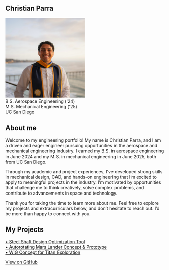 
## Christian Parra<br/>
<img src="/docs/facecard.jpeg" width="50%"><br/>
B.S. Aerospace Engineering ('24)<br/>
M.S. Mechanical Engineering ('25)<br/>
UC San Diego

## About me
Welcome to my engineering portfolio! My name is Christian Parra, and I am a driven and eager engineer pursuing opportunities in the aerospace and mechanical engineering industry. I earned my B.S. in aerospace engineering in June 2024 and my M.S. in mechanical engineering in June 2025, both from UC San Diego. <br/>

Through my academic and project experiences, I’ve developed strong skills in mechanical design, CAD, and hands-on engineering that I’m excited to apply to meaningful projects in the industry. I’m motivated by opportunities that challenge me to think creatively, solve complex problems, and contribute to advancements in space and technology.<br/>

Thank you for taking the time to learn more about me. Feel free to explore my projects and extracurriculars below, and don’t hesitate to reach out. I’d be more than happy to connect with you.

## My Projects
<a href="https://parrachristian.github.io/shaft-code" class="btn" >• Steel Shaft Design Optimization Tool</a> <br/>
<a href="https://parrachristian.github.io/autorotator" style="color: black;">• Autorotating Mars Lander Concept & Prototype</a> <br/>
<a href="https://parrachristian.github.io/WIG" style="color: black;">• WIG Concept for Titan Exploration</a>

<a href="https://github.com/pages-themes/cayman" class="btn">View on GitHub</a>


